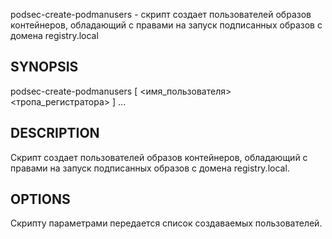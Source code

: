 
podsec-create-podmanusers - скрипт создает пользователей образов контейнеров, обладающий с правами на запуск подписанных образов с домена registry.local

## SYNOPSIS

podsec-create-podmanusers [ <имя_пользователя> <тропа_регистратора> ] ...

## DESCRIPTION

Cкрипт создает пользователей образов контейнеров, обладающий с правами на запуск подписанных образов с домена registry.local.

## OPTIONS

Скрипту параметрами передается список создаваемых пользователей.
